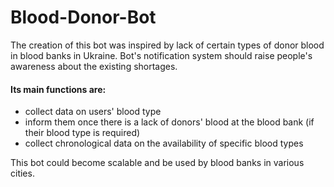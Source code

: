 # Blood-Donor-Bot

The creation of this bot was inspired by lack of certain types of donor blood in blood banks in Ukraine.
Bot's notification system should raise people's awareness about the existing shortages.

#### Its main functions are:
- collect data on users' blood type
- inform them once there is a lack of donors' blood at the blood bank (if their blood type is required)
- collect chronological data on the availability of specific blood types

This bot could become scalable and be used by blood banks in various cities. 
